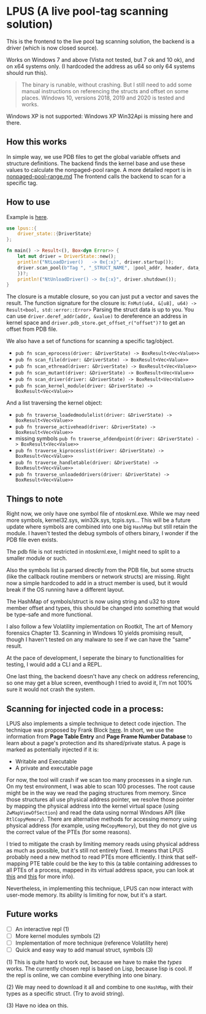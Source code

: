 # LPUS (A live pool-tag scanning solution)

This is the frontend to the live pool tag scanning solution, the backend is a
driver (which is now closed source).

Works on Windows 7 and above (Vista not tested, but 7 ok and 10 ok), and on x64
systems only. (I hardcoded the address as u64 so only 64 systems should run this).

> The binary is runable, without crashing. But I still need to add some
manual instructions on referencing the structs and offset on some places.
> Windows 10, versions 2018, 2019 and 2020 is tested and works.

Windows XP is not supported: Windows XP Win32Api is missing here and there.

## How this works

In simple way, we use PDB files to get the global variable offsets and structure definitions.
The backend finds the kernel base and use these values to calculate the nonpaged-pool range.
A more detailed report is in [nonpaged-pool-range.md](nonpaged-pool-range.md)
The frontend calls the backend to scan for a specific tag.

## How to use

Example is [here](./src/bin/eprocess_scan.rs).

```rust
use lpus::{
    driver_state::{DriverState}
};

fn main() -> Result<(), Box<dyn Error>> {
    let mut driver = DriverState::new();
    println!("NtLoadDriver()   -> 0x{:x}", driver.startup());
    driver.scan_pool(b"Tag ", "_STRUCT_NAME", |pool_addr, header, data_addr| {
    })?;
    println!("NtUnloadDriver() -> 0x{:x}", driver.shutdown());
}
```

The closure is a mutable closure, so you can just put a vector and saves the result.
The function signature for the closure is: `FnMut(u64, &[u8], u64) -> Result<bool, std::error::Error>`
Parsing the struct data is up to you.
You can use `driver.deref_addr(addr, &value)` to dereference an address in kernel space
and `driver.pdb_store.get_offset_r("offset")?` to get an offset from PDB file.

We also have a set of functions for scanning a specific tag/object.

- `pub fn scan_eprocess(driver: &DriverState) -> BoxResult<Vec<Value>>`
- `pub fn scan_file(driver: &DriverState) -> BoxResult<Vec<Value>>`
- `pub fn scan_ethread(driver: &DriverState) -> BoxResult<Vec<Value>>`
- `pub fn scan_mutant(driver: &DriverState) -> BoxResult<Vec<Value>>`
- `pub fn scan_driver(driver: &DriverState) -> BoxResult<Vec<Value>>`
- `pub fn scan_kernel_module(driver: &DriverState) -> BoxResult<Vec<Value>>`

And a list traversing the kernel object:

- `pub fn traverse_loadedmodulelist(driver: &DriverState) -> BoxResult<Vec<Value>>`
- `pub fn traverse_activehead(driver: &DriverState) -> BoxResult<Vec<Value>>`
- missing symbols `pub fn traverse_afdendpoint(driver: &DriverState) -> BoxResult<Vec<Value>>`
- `pub fn traverse_kiprocesslist(driver: &DriverState) -> BoxResult<Vec<Value>>`
- `pub fn traverse_handletable(driver: &DriverState) -> BoxResult<Vec<Value>>`
- `pub fn traverse_unloadeddrivers(driver: &DriverState) -> BoxResult<Vec<Value>>`

## Things to note

Right now, we only have one symbol file of ntoskrnl.exe. While we may need more
symbols, kernel32.sys, win32k.sys, tcpis.sys...  This will be a future update
where symbols are combined into one big `HashMap` but still retain the module.  I
haven't tested the debug symbols of others binary, I wonder if the PDB file even
exists.

The pdb file is not restricted in ntoskrnl.exe, I might need to split to a
smaller module or such.

Also the symbols list is parsed directly from the PDB file, but some structs
(like the callback routine members or network structs) are missing. Right now a
simple hardcoded to add in a struct member is used, but it would break if the
OS running have a different layout. 

The HashMap of symbols/struct is now using string and u32 to store member
offset and types, this should be changed into something that would be type-safe
and more functional.

I also follow a few Volatility implementation on Rootkit, The art of Memory
forensics Chapter 13.  Scanning in Windows 10 yields promising result, though I
haven't tested on any malware to see if we can have the "same" result.

At the pace of development, I seperate the binary to functionalities for
testing, I would add a CLI and a REPL.

One last thing, the backend doesn't have any check on address referencing, so
one may get a blue screen, eventhough I tried to avoid it, I'm not 100% sure it
would not crash the system.

## Scanning for injected code in a process:
LPUS also implements a simple technique to detect code injection. The technique was proposed by Frank Block [here](https://www.blackhat.com/eu-19/briefings/schedule/#detecting-unintentionally-hidden-injected-code-by-examining-page-table-entries-17856). In short, we use the information from **Page Table Entry** and **Page Frame Number Database** to learn about a page's protection and its shared/private status. A page is marked as potentially injected if it is:
 - Writable and Executable
 - A private and executable page

For now, the tool will crash if we scan too many processes in a single run. On my test environment, I was able to scan 100 processes. The root cause might be in the way we read the paging structures from memory. Since those structures all use physical address pointer, we resolve those pointer by mapping the physical address into the kernel virtual space (using `ZwMapViewOfSection`) and read the data using normal Windows API (like `RtlCopyMemory`). There are alternative methods for accessing memory using physical address (for example, using `MmCopyMemory`), but they do not give us the correct value of the PTEs (for some reasons).

I tried to mitigate the crash by limiting memory reads using physical address as much as possible, but it's still not entirely fixed. It means that LPUS probably need a new method to read PTEs more efficiently. I think that self-mapping PTE table could be the key to this (a table containing addresses to all PTEs of a process, mapped in its virtual address space, you can look at [this](https://www.blackhat.com/docs/us-17/wednesday/us-17-Schenk-Taking-Windows-10-Kernel-Exploitation-To-The-Next-Level%E2%80%93Leveraging-Write-What-Where-Vulnerabilities-In-Creators-Update.pdf) and [this](https://connormcgarr.github.io/pte-overwrites/) for more info).

Nevertheless, in implementing this technique, LPUS can now interact with user-mode memory. Its ability is limiting for now, but it's a start.

## Future works

- [ ] An interactive repl (1)
- [ ] More kernel modules symbols (2)
- [ ] Implementation of more technique (reference Volatility here)
- [ ] Quick and easy way to add manual struct, symbols (3)

(1) This is quite hard to work out, because we have to make the *types* works.
The currently chosen repl is based on Lisp, because lisp is cool.  If the repl
is online, we can combine everything into one binary.

(2) We may need to download it all and combine to one `HashMap`, with their
types as a specific struct. (Try to avoid string).

(3) Have no idea on this.
